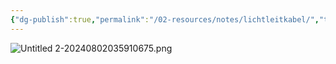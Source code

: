 ```yaml
---
{"dg-publish":true,"permalink":"/02-resources/notes/lichtleitkabel/","tags":["netzwerk/kabel"],"noteIcon":"","updated":"2025-07-12T13:31:41.000+02:00"}
---
```


![Untitled 2-20240802035910675.png](/img/user/02%20-%20RESOURCES/Files/IMG/Untitled%202-20240802035910675.png)